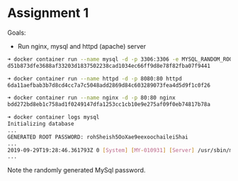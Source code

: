 # Assignment 1

Goals:

- Run nginx, mysql and httpd (apache) server

```bash
➜ docker container run --name mysql -d -p 3306:3306 -e MYSQL_RANDOM_ROOT_PASSWORD=yes mysql
d51b873dfe3688af33203d1837502238cad1034ec66ff9d8e78f82fba07f9441

➜ docker container run --name httpd -d -p 8080:80 httpd
6da11aefbab3b7d8cd4cc7a7c5048add2869d84c603289073fea4d5d9f1c0f26

➜ docker container run --name nginx -d -p 80:80 nginx
bdd272bd8eb1c758ad1f0249147dfa1253cc1cb10e9e275af09f0eb74817b78a
```

```bash
➜ docker container logs mysql
Initializing database
...
GENERATED ROOT PASSWORD: rohSheish5OoXae9eexoochaileiShai
...
2019-09-29T19:28:46.361793Z 0 [System] [MY-010931] [Server] /usr/sbin/mysqld: ready for connections. Version: '8.0.17'  socket: '/var/run/mysqld/mysqld.sock'  port: 3306  MySQL
...
```

Note the randomly generated MySql password.

